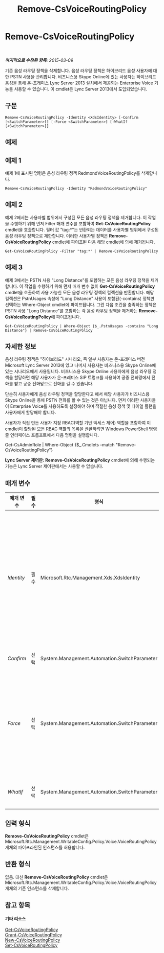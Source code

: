 ﻿---
title: Remove-CsVoiceRoutingPolicy
TOCTitle: Remove-CsVoiceRoutingPolicy
ms:assetid: 3729e908-5c0d-4970-bdff-5869ba2082c9
ms:mtpsurl: https://technet.microsoft.com/ko-kr/library/JJ204799(v=OCS.15)
ms:contentKeyID: 49303297
ms.date: 08/10/2015
mtps_version: v=OCS.15
ms.translationtype: HT
---

# Remove-CsVoiceRoutingPolicy

 

_**마지막으로 수정된 항목:** 2015-03-09_

기존 음성 라우팅 정책을 삭제합니다. 음성 라우팅 정책은 하이브리드 음성 사용자에 대한 PSTN 사용을 관리합니다. 비즈니스용 Skype Online에 있는 사용자는 하이브리드 음성을 통해 온-프레미스 Lync Server 2013 설치에서 제공되는 Enterprise Voice 기능을 사용할 수 있습니다. 이 cmdlet은 Lync Server 2013에서 도입되었습니다.

## 구문

    Remove-CsVoiceRoutingPolicy -Identity <XdsIdentity> [-Confirm [<SwitchParameter>]] [-Force <SwitchParameter>] [-WhatIf [<SwitchParameter>]]

## 예제

## 예제 1

예제 1에 표시된 명령은 음성 라우팅 정책 RedmondVoiceRoutingPolicy를 삭제합니다.

    Remove-CsVoiceRoutingPolicy -Identity "RedmondVoiceRoutingPolicy"

## 예제 2

예제 2에서는 사용자별 범위에서 구성된 모든 음성 라우팅 정책을 제거합니다. 이 작업을 수행하기 위해 먼저 Filter 매개 변수를 포함하여 **Get-CsVoiceRoutingPolicy** cmdlet을 호출합니다. 필터 값 "tag:\*"는 반환되는 데이터를 사용자별 범위에서 구성된 음성 라우팅 정책으로 제한합니다. 이러한 사용자별 정책은 **Remove-CsVoiceRoutingPolicy** cmdlet에 파이프된 다음 해당 cmdlet에 의해 제거됩니다.

    Get-CsVoiceRoutingPolicy -Filter "tag:*" | Remove-CsVoiceRoutingPolicy

## 예제 3

예제 3에서는 PSTN 사용 "Long Distance"를 포함하는 모든 음성 라우팅 정책을 제거합니다. 이 작업을 수행하기 위해 먼저 매개 변수 없이 **Get-CsVoiceRoutingPolicy** cmdlet을 호출하여 사용 가능한 모든 음성 라우팅 정책의 컬렉션을 반환합니다. 해당 컬렉션은 PstnUsages 속성에 "Long Distance" 사용이 포함된(-contains) 정책만 선택하는 Where-Object cmdlet에 파이프됩니다. 그런 다음 조건을 충족하는 정책은 PSTN 사용 "Long Distance"를 포함하는 각 음성 라우팅 정책을 제거하는 **Remove-CsVoiceRoutingPolicy**에 파이프됩니다.

    Get-CsVoiceRoutingPolicy | Where-Object {$_.PstnUsages -contains "Long Distance"} | Remove-CsVoiceRoutingPolicy

## 자세한 정보

음성 라우팅 정책은 "하이브리드" 시나리오, 즉 일부 사용자는 온-프레미스 버전 Microsoft Lync Server 2013에 있고 나머지 사용자는 비즈니스용 Skype Online에 있는 시나리오에서 사용됩니다. 비즈니스용 Skype Online 사용자에게 음성 라우팅 정책을 할당하면 해당 사용자가 온-프레미스 SIP 트렁크를 사용하여 공중 전화망에서 전화를 받고 공중 전화망으로 전화를 걸 수 있습니다.

단순히 사용자에게 음성 라우팅 정책을 할당한다고 해서 해당 사용자가 비즈니스용 Skype Online을 통해 PSTN 전화를 할 수 있는 것은 아닙니다. 먼저 이러한 사용자들이 Enterprise Voice를 사용하도록 설정해야 하며 적절한 음성 정책 및 다이얼 플랜을 사용자에게 할당해야 합니다.

사용자가 직접 만든 사용자 지정 RBAC(역할 기반 액세스 제어) 역할을 포함하여 이 cmdlet이 할당된 모든 RBAC 역할의 목록을 반환하려면 Windows PowerShell 명령줄 인터페이스 프롬프트에서 다음 명령을 실행합니다.

Get-CsAdminRole | Where-Object {$\_.Cmdlets –match "Remove-CsVoiceRoutingPolicy"}

**Lync Server 제어판:** **Remove-CsVoiceRoutingPolicy** cmdlet에 의해 수행되는 기능은 Lync Server 제어판에서는 사용할 수 없습니다.

## 매개 변수


<table>
<colgroup>
<col style="width: 25%" />
<col style="width: 25%" />
<col style="width: 25%" />
<col style="width: 25%" />
</colgroup>
<thead>
<tr class="header">
<th>매개 변수</th>
<th>필수</th>
<th>형식</th>
<th>설명</th>
</tr>
</thead>
<tbody>
<tr class="odd">
<td><p><em>Identity</em></p></td>
<td><p>필수</p></td>
<td><p>Microsoft.Rtc.Management.Xds.XdsIdentity</p></td>
<td><p>제거할 음성 라우팅 정책의 고유 식별자입니다. 전역 정책을 &quot;제거&quot;하려면 다음과 같은 구문을 사용합니다.</p>
<p>-Identity global</p>
<p>전역 정책은 실제로는 제거할 수 없습니다. 대신 전역 정책의 모든 속성이 기본값으로 다시 설정됩니다.</p>
<p>사용자별 정책을 제거하려면 다음과 같은 구문을 사용합니다.</p>
<p>-Identity &quot;RedmondVoiceRoutingPolicy&quot;</p>
<p>정책 ID를 지정할 때는 와일드카드를 사용할 수 없습니다.</p></td>
</tr>
<tr class="even">
<td><p><em>Confirm</em></p></td>
<td><p>선택</p></td>
<td><p>System.Management.Automation.SwitchParameter</p></td>
<td><p>명령을 실행하기 전에 확인 메시지를 표시합니다.</p></td>
</tr>
<tr class="odd">
<td><p><em>Force</em></p></td>
<td><p>선택</p></td>
<td><p>System.Management.Automation.SwitchParameter</p></td>
<td><p>이 매개 변수가 있으면 현재 하나 이상의 사용자에게 할당된 경우에도 정책이 자동으로 제거됩니다.</p>
<p>이 매개 변수가 없으면 <strong>Remove-CsVoiceRoutingPolicy</strong> cmdlet에서 하나 이상의 사용자에 할당된 사용자별 정책을 자동으로 제거하지 않습니다. 대신 정책을 제거할 것인지 확인하는 확인 메시지가 표시됩니다. Y 키를 눌러 예라고 응답해야 명령이 계속되고 정책이 제거됩니다.</p></td>
</tr>
<tr class="even">
<td><p><em>WhatIf</em></p></td>
<td><p>선택</p></td>
<td><p>System.Management.Automation.SwitchParameter</p></td>
<td><p>명령을 실제로 실행하지 않고도 명령이 실행될 경우 발생할 수 있는 현상을 설명합니다.</p></td>
</tr>
</tbody>
</table>


## 입력 형식

**Remove-CsVoiceRoutingPolicy** cmdlet은 Microsoft.Rtc.Management.WritableConfig.Policy.Voice.VoiceRoutingPolicy 개체의 파이프라인된 인스턴스를 허용합니다.

## 반환 형식

없음. 대신 **Remove-CsVoiceRoutingPolicy** cmdlet은 Microsoft.Rtc.Management.WritableConfig.Policy.Voice.VoiceRoutingPolicy 개체의 기존 인스턴스를 삭제합니다.

## 참고 항목

#### 기타 리소스

[Get-CsVoiceRoutingPolicy](get-csvoiceroutingpolicy.md)  
[Grant-CsVoiceRoutingPolicy](grant-csvoiceroutingpolicy.md)  
[New-CsVoiceRoutingPolicy](new-csvoiceroutingpolicy.md)  
[Set-CsVoiceRoutingPolicy](set-csvoiceroutingpolicy.md)

